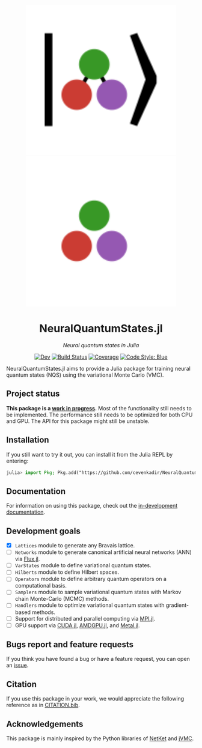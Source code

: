 <p align="center">
    <img width="400px" src="docs/src/assets/logo.svg#gh-light-mode-only"/>
    <img width="400px" src="docs/src/assets/logo-dark.svg#gh-dark-mode-only"/>
</p>
<div align="center">

# NeuralQuantumStates.jl

*Neural quantum states in Julia*

[![Dev](https://img.shields.io/badge/docs-dev-blue.svg)](https://cevenkadir.github.io/NeuralQuantumStates.jl/dev/) [![Build Status](https://github.com/cevenkadir/NeuralQuantumStates.jl/actions/workflows/CI.yml/badge.svg?branch=main)](https://github.com/cevenkadir/NeuralQuantumStates.jl/actions/workflows/CI.yml?query=branch%3Amain) [![Coverage](https://codecov.io/gh/cevenkadir/NeuralQuantumStates.jl/branch/main/graph/badge.svg)](https://codecov.io/gh/cevenkadir/NeuralQuantumStates.jl) [![Code Style: Blue](https://img.shields.io/badge/code%20style-blue-4495d1.svg)](https://github.com/invenia/BlueStyle)
</div>

NeuralQuantumStates.jl aims to provide a Julia package for training neural quantum states (NQS) using the variational Monte Carlo (VMC).

## Project status
**This package is a <ins>work in progress</ins>.** Most of the functionality still needs to be implemented. The performance still needs to be optimized for both CPU and GPU. The API for this package might still be unstable.

## Installation
If you still want to try it out, you can install it from the Julia REPL by entering:
```julia
julia> import Pkg; Pkg.add("https://github.com/cevenkadir/NeuralQuantumStates.jl")
```

## Documentation
For information on using this package, check out the [in-development documentation](https://cevenkadir.github.io/NeuralQuantumStates.jl/dev/).

## Development goals
- [x] `Lattices` module to generate any Bravais lattice.
- [ ] `Networks` module to generate canonical artificial neural networks (ANN) via [Flux.jl](https://github.com/FluxML/Flux.jl).
- [ ] `VarStates` module to define variational quantum states.
- [ ] `Hilberts` module to define Hilbert spaces.
- [ ] `Operators` module to define arbitrary quantum operators on a computational basis.
- [ ] `Samplers` module to sample variational quantum states with Markov chain Monte-Carlo (MCMC) methods.
- [ ] `Handlers` module to optimize variational quantum states with gradient-based methods.
- [ ] Support for distributed and parallel computing via [MPI.jl](https://github.com/JuliaParallel/MPI.jl/tree/master).
- [ ] GPU support via [CUDA.jl](https://github.com/JuliaGPU/CUDA.jl), [AMDGPU.jl](https://github.com/JuliaGPU/AMDGPU.jl), and [Metal.jl](https://github.com/JuliaGPU/Metal.jl).

## Bugs report and feature requests
If you think you have found a bug or have a feature request, you can open an [issue](https://github.com/cevenkadir/NeuralQuantumStates.jl/issues/new).

## Citation
If you use this package in your work, 
we would appreciate the following reference as in [CITATION.bib](https://github.com/cevenkadir/NeuralQuantumStates.jl/main/CITATION.bib).

## Acknowledgements
This package is mainly inspired by the Python libraries of [NetKet](https://github.com/netket/netket) and [jVMC](https://github.com/markusschmitt/vmc_jax).


